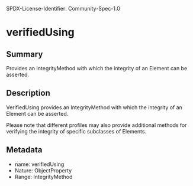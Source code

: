 SPDX-License-Identifier: Community-Spec-1.0

# verifiedUsing

## Summary

Provides an IntegrityMethod with which the integrity of an Element can be asserted.

## Description

VerifiedUsing provides an IntegrityMethod with which the integrity of an Element can be asserted.

Please note that different profiles may also provide additional methods for verifying the integrity of specific subclasses of Elements.

## Metadata

- name: verifiedUsing
- Nature: ObjectProperty
- Range: IntegrityMethod
